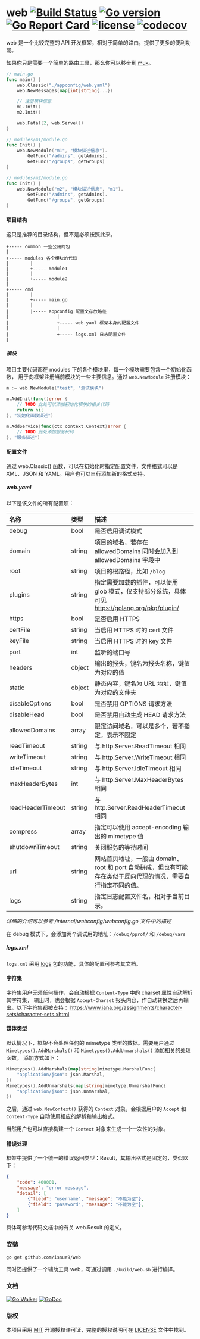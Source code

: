 web
[![Build Status](https://travis-ci.org/issue9/web.svg?branch=master)](https://travis-ci.org/issue9/web)
[![Go version](https://img.shields.io/badge/Go-1.11-brightgreen.svg?style=flat)](https://golang.org)
[![Go Report Card](https://goreportcard.com/badge/github.com/issue9/web)](https://goreportcard.com/report/github.com/issue9/web)
[![license](https://img.shields.io/badge/license-MIT-brightgreen.svg?style=flat)](https://opensource.org/licenses/MIT)
[![codecov](https://codecov.io/gh/issue9/web/branch/master/graph/badge.svg)](https://codecov.io/gh/issue9/web)
======


web 是一个比较完整的 API 开发框架，相对于简单的路由，提供了更多的便利功能。

如果你只是需要一个简单的路由工具，那么你可以移步到 [mux](https://github.com/issue9/mux)。

```go
// main.go
func main() {
    web.Classic("./appconfig/web.yaml")
    web.NewMessages(map[int]string{...})

    // 注册模块信息
    m1.Init()
    m2.Init()

    web.Fatal(2, web.Serve())
}

// modules/m1/module.go
func Init() {
    web.NewModule("m1", "模块描述信息").
        GetFunc("/admins", getAdmins).
        GetFunc("/groups", getGroups)
}

// modules/m2/module.go
func Init() {
    web.NewModule("m2", "模块描述信息", "m1").
        GetFunc("/admins", getAdmins).
        GetFunc("/groups", getGroups)
}
```


#### 项目结构

这只是推荐的目录结构，但不是必须按照此来。
```
+----- common 一些公用的包
|
+----- modules 各个模块的代码
|        |
|        +----- module1
|        |
|        +----- module2
|
+----- cmd
|        |
|        +----- main.go
|        |
|        |----- appconfig 配置文存放路径
|                  |
|                  +----- web.yaml 框架本身的配置文件
|                  |
|                  +----- logs.xml 日志配置文件
|
```

##### 模块

项目主要代码都在 modules 下的各个模块里，每一个模块需要包含一个初始化函数，
用于向框架注册当前模块的一些主要信息。通过 `web.NewModule` 注册模块：
```go
m := web.NewModule("test", "测试模块")

m.AddInit(func()error {
    // TODO 此处可以添加初始化模块的相关代码
    return nil
}, "初始化函数描述")

m.AddService(func(ctx context.Context)error {
    // TODO 此处添加服务代码
}, "服务描述")
```



#### 配置文件

通过 web.Classic() 函数，可以在初始化时指定配置文件，文件格式可以是 XML、JSON 和
YAML。用户也可以自行添加新的格式支持。

##### web.yaml

以下是该文件的所有配置项：

| 名称              | 类型   | 描述
|:------------------|:-------|:-----
| debug             | bool   | 是否启用调试模式
| domain            | string | 项目的域名，若存在 allowedDomains 同时会加入到 allowedDomains 字段中
| root              | string | 项目的根路径，比如 `/blog`
| plugins           | string | 指定需要加载的插件，可以使用 glob 模式，仅支持部分系统，具体可见 https://golang.org/pkg/plugin/
| https             | bool   | 是否启用 HTTPS
| certFile          | string | 当启用 HTTPS 时的 cert 文件
| keyFile           | string | 当启用 HTTPS 时的 key 文件
| port              | int    | 监听的端口号
| headers           | object | 输出的报头，键名为报头名称，键值为对应的值
| static            | object | 静态内容，键名为 URL 地址，键值为对应的文件夹
| disableOptions    | bool   | 是否禁用 OPTIONS 请求方法
| disableHead       | bool   | 是否禁用自动生成 HEAD 请求方法
| allowedDomains    | array  | 限定访问域名，可以是多个，若不指定，表示不限定
| readTimeout       | string | 与 http.Server.ReadTimeout 相同
| writeTimeout      | string | 与 http.Server.WriteTimeout 相同
| idleTimeout       | string | 与 http.Server.IdleTimeout 相同
| maxHeaderBytes    | int    | 与 http.Server.MaxHeaderBytes 相同
| readHeaderTimeout | string | 与 http.Server.ReadHeaderTimeout 相同
| compress          | array  | 指定可以使用 accept-encoding 输出的 mimetype 值
| shutdownTimeout   | string | 关闭服务的等待时间
| url               | string | 网站首页地址，一般由 domain、root 和 port 自动拼成，但也有可能存在类似于反向代理的情况，需要自行指定不同的值。
| logs              | string | 指定日志配置文件名，相对于当前目录。

*详细的介绍可以参考 /internal/webconfig/webconfig.go 文件中的描述*


在 debug 模式下，会添加两个调试用的地址：`/debug/pprof/` 和 `/debug/vars`



##### logs.xml

`logs.xml` 采用 [logs](https://github.com/issue9/logs) 包的功能，具体的配置可参考其文档。



#### 字符集

字符集用户无须任何操作，会自动根据 `Content-Type` 中的 charset 属性自动解析其字符集，
输出时，也会根据 `Accept-Charset` 报头内容，作自动转换之后再输出。以下字符集都被支持：
https://www.iana.org/assignments/character-sets/character-sets.xhtml


#### 媒体类型

默认情况下，框架不会处理任何的 mimetype 类型的数据。需要用户通过
`Mimetypes().AddMarshals()` 和 `Mimetypes().AddUnmarshals()` 添加相关的处理函数。
添加方式如下：
```go
Mimetypes().AddMarshals(map[string]mimetype.MarshalFunc{
    "application/json": json.Marshal,
})
Mimetypes().AddUnmarshals(map[string]mimetype.UnmarshalFunc{
    "application/json": json.Unmarshal,
})
```
之后，通过 `web.NewContext()` 获得的 `Context` 对象，会根据用户的
`Accept` 和 `Content-Type` 自动使用相应的解析和输出格式。

当然用户也可以直接构建一个 `Context` 对象来生成一个一次性的对象。



#### 错误处理

框架中提供了一个统一的错误返回类型：Result，其输出格式是固定的，类似以下：
```json
{
    "code": 400001,
    "message": "error message",
    "detail": [
        {"field": "username", "message": "不能为空"},
        {"field": "password", "message": "不能为空"},
    ]
}
```

具体可参考代码文档中的有关 web.Result 的定义。



### 安装

```shell
go get github.com/issue9/web
```

同时还提供了一个辅助工具 web，可通过调用 `./build/web.sh` 进行编译。



### 文档

[![Go Walker](https://gowalker.org/api/v1/badge)](https://gowalker.org/github.com/issue9/web)
[![GoDoc](https://godoc.org/github.com/issue9/web?status.svg)](https://godoc.org/github.com/issue9/web)



### 版权

本项目采用 [MIT](https://opensource.org/licenses/MIT) 开源授权许可证，完整的授权说明可在 [LICENSE](LICENSE) 文件中找到。
